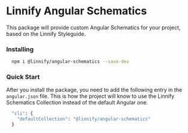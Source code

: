 # Linnify Angular Schematics

This package will provide custom Angular Schematics for your project, based on the Linnify Styleguide.

### Installing

```bash
  npm i @linnify/angular-schematics --save-dev
```

### Quick Start

After you install the package, you need to add the following entry in the `angular.json` file. This is how the project will know to use the Linnify Schematics Collection instead of the default Angular one.

```bash
  "cli": {
    "defaultCollection": "@linnify/angular-schematics"
  }
```

